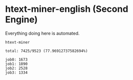 # htext-miner-english (Second Engine)

Everything doing here is automated.

```
htext-miner

total: 7425/9523 (77.96912737582694%)

job0: 1673
job1: 1890
job2: 2528
job3: 1334
```